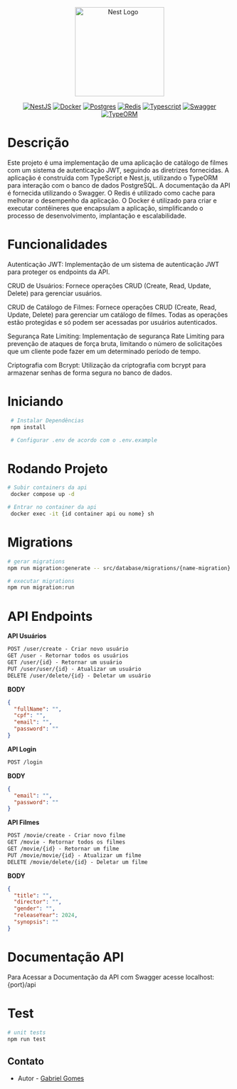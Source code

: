 <p align="center">
  <a href="http://nestjs.com/" target="blank"><img src="https://nestjs.com/img/logo-small.svg" width="200" alt="Nest Logo" /></a>
</p>

[circleci-image]: https://img.shields.io/circleci/build/github/nestjs/nest/master?token=abc123def456
[circleci-url]: https://circleci.com/gh/nestjs/nest

<p align="center">
  <a href="https://nestjs.com" target="_blank"><img src="https://img.shields.io/badge/nestjs-%23E0234E.svg?style=for-the-badge&logo=nestjs&logoColor=white" alt="NestJS" /></a>
  <a href="https://www.docker.com" target="_blank"><img src="https://img.shields.io/badge/docker-%230db7ed.svg?style=for-the-badge&logo=docker&logoColor=white" alt="Docker" /></a>
  <a href="https://www.postgresql.org" target="_blank"><img src="https://img.shields.io/badge/postgres-%23316192.svg?style=for-the-badge&logo=postgresql&logoColor=white" alt="Postgres" /></a>
  <a href="https://redis.io" target="_blank"><img src="https://img.shields.io/badge/redis-%23DD0031.svg?style=for-the-badge&logo=redis&logoColor=white" alt="Redis" /></a>
  <a href="https://www.typescriptlang.org" target="_blank"><img src="https://img.shields.io/badge/typescript-%23007ACC.svg?style=for-the-badge&logo=typescript&logoColor=white" alt="Typescript" /></a>
  <a href="https://swagger.io" target="_blank"><img src="https://img.shields.io/badge/-Swagger-%23Clojure?style=for-the-badge&logo=swagger&logoColor=white" alt="Swagger" /></a>
  <a href="https://typeorm.io" target="_blank"><img src="https://img.shields.io/badge/typeorm-%23007ACC.svg?style=for-the-badge&logo=typeorm&logoColor=white" alt="TypeORM" /></a>
</p>

# Descrição

Este projeto é uma implementação de uma aplicação de catálogo de filmes com um sistema de autenticação JWT, seguindo as diretrizes fornecidas. A aplicação é construída com TypeScript e Nest.js, utilizando o TypeORM para interação com o banco de dados PostgreSQL. A documentação da API é fornecida utilizando o Swagger. O Redis é utilizado como cache para melhorar o desempenho da aplicação. O Docker é utilizado para criar e executar contêineres que encapsulam a aplicação, simplificando o processo de desenvolvimento, implantação e escalabilidade.

# Funcionalidades

Autenticação JWT: Implementação de um sistema de autenticação JWT para proteger os endpoints da API.

CRUD de Usuários: Fornece operações CRUD (Create, Read, Update, Delete) para gerenciar usuários.

CRUD de Catálogo de Filmes: Fornece operações CRUD (Create, Read, Update, Delete) para gerenciar um catálogo de filmes. Todas as operações estão protegidas e só podem ser acessadas por usuários autenticados.

Segurança Rate Limiting: Implementação de segurança Rate Limiting para prevenção de ataques de força bruta, limitando o número de solicitações que um cliente pode fazer em um determinado período de tempo.

Criptografia com Bcrypt: Utilização da criptografia com bcrypt para armazenar senhas de forma segura no banco de dados.

# Iniciando

```bash
 # Instalar Dependências
 npm install
```

```bash
 # Configurar .env de acordo com o .env.example
```

# Rodando Projeto

```bash
# Subir containers da api
 docker compose up -d
```

```bash
# Entrar no container da api
 docker exec -it {id container api ou nome} sh
```

# Migrations

```bash
# gerar migrations
npm run migration:generate -- src/database/migrations/{name-migration}

# executar migrations
npm run migration:run
```

# API Endpoints

**API Usuários**

```markdown
POST /user/create - Criar novo usuário
GET /user - Retornar todos os usuários
GET /user/{id} - Retornar um usuário
PUT /user/user/{id} - Atualizar um usuário
DELETE /user/delete/{id} - Deletar um usuário
```

**BODY**

```json
{
  "fullName": "",
  "cpf": "",
  "email": "",
  "password": ""
}
```

**API Login**

```markdown
POST /login
```

**BODY**

```json
{
  "email": "",
  "password": ""
}
```

**API Filmes**

```markdown
POST /movie/create - Criar novo filme
GET /movie - Retornar todos os filmes
GET /movie/{id} - Retornar um filme
PUT /movie/movie/{id} - Atualizar um filme
DELETE /movie/delete/{id} - Deletar um filme
```

**BODY**

```json
{
  "title": "",
  "director": "",
  "gender": "",
  "releaseYear": 2024,
  "synopsis": ""
}
```

# Documentação API

Para Acessar a Documentação da API com Swagger acesse localhost:{port}/api

# Test

```bash
# unit tests
npm run test
```

## Contato

- Autor - [Gabriel Gomes](https://www.linkedin.com/in/gabriel-gomes-amorim)
